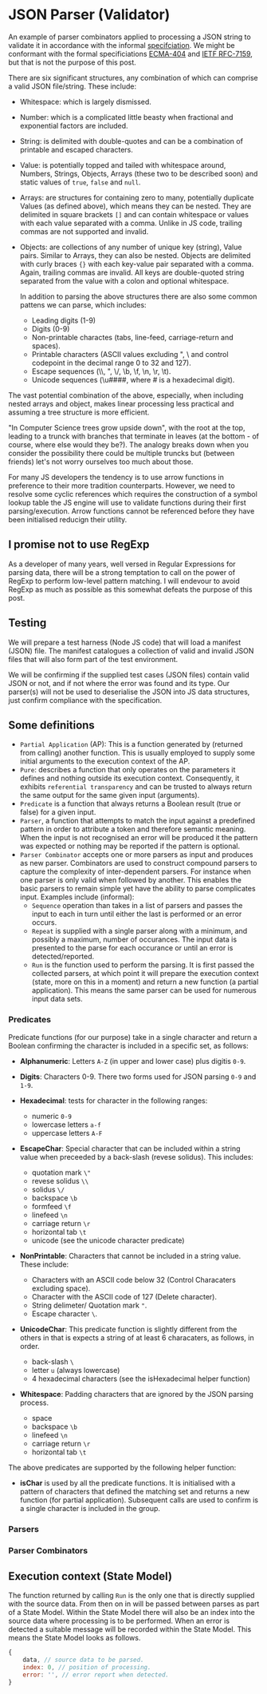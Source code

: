 # JSON Parser (Validator)

An example of parser combinators applied to processing a JSON string to validate it in accordance with the informal [specifciation](https://www.json.org/json-en.html). We might be conformant with the formal specificiations [ECMA-404](https://ecma-international.org/publications-and-standards/standards/ecma-404/) and [IETF RFC-7159](https://datatracker.ietf.org/doc/html/rfc7159.html), but that is not the purpose of this post.

There are six significant structures, any combination of which can comprise a valid JSON file/string. These include:

- Whitespace: which is largely dismissed.
- Number: which is a complicated little beasty when fractional and exponential factors are included.
- String: is delimited with double-quotes and can be a combination of printable and escaped characters.
- Value: is potentially topped and tailed with whitespace around, Numbers, Strings, Objects, Arrays (these two to be described soon) and static values of `true`, `false` and `null`.
- Arrays: are structures for containing zero to many, potentially duplicate Values (as defined above), which means they can be nested. They are delimited in square brackets `[]` and can contain whitespace or values with each value separated with a comma. Unlike in JS code, trailing commas are not supported and invalid.
- Objects: are collections of any number of unique key (string), Value pairs. Similar to Arrays, they can also be nested. Objects are delimited with curly braces `{}` with each key-value pair separated with a comma. Again, trailing commas are invalid. All keys are double-quoted string separated from the value with a colon and optional whitespace.

  In addition to parsing the above structures there are also some common pattens we can parse, which includes:

  - Leading digits (1-9)
  - Digits (0-9)
  - Non-printable charactes (tabs, line-feed, carriage-return and spaces).
  - Printable characters (ASCII values excluding ", \ and control codepoint in the decimal range 0 to 32 and 127).
  - Escape sequences (\\\\, \", \\/, \b, \f, \n, \r, \t).
  - Unicode sequences (\u####, where # is a hexadecimal digit).

The vast potential combination of the above, especially, when including nested arrays and object, makes linear processing less practical and assuming a tree structure is more efficient.

"In Computer Science trees grow upside down", with the root at the top, leading to a trunck with branches that terminate in leaves (at the bottom - of course, where else would they be?). The analogy breaks down when you consider the possibility there could be multiple truncks but (between friends) let's not worry ourselves too much about those.

For many JS developers the tendency is to use arrow functions in preference to their more tradition counterparts. However, we need to resolve some cyclic references which requires the construction of a symbol lookup table the JS engine will use to validate functions during their first parsing/execution. Arrow functions cannot be referenced before they have been initialised reducign their utility.

## I promise not to use RegExp

As a developer of many years, well versed in Regular Expressions for parsing data, there will be a strong temptation to call on the power of RegExp to perform low-level pattern matching. I will endevour to avoid RegExp as much as possible as this somewhat defeats the purpose of this post.

## Testing

We will prepare a test harness (Node JS code) that will load a manifest (JSON) file. The manifest catalogues a collection of valid and invalid JSON files that will also form part of the test environment.

We will be confirming if the supplied test cases (JSON files) contain valid JSON or not, and if not where the error was found and its type. Our parser(s) will not be used to deserialise the JSON into JS data structures, just confirm compliance with the specification.

## Some definitions

- `Partial Application` (AP): This is a function generated by (returned from calling) another function. This is usually employed to supply some initial arguments to the execution context of the AP.
- `Pure`: describes a function that only operates on the parameters it defines and nothing outside its execution context. Consequently, it exhibits `referential transparency` and can be trusted to always return the same output for the same given input (arguments).
- `Predicate` is a function that always returns a Boolean result (true or false) for a given input.
- `Parser`, a function that attempts to match the input against a predefined pattern in order to attribute a token and therefore semantic meaning. When the input is not recognised an error will be produced it the pattern was expected or nothing may be reported if the pattern is optional.
- `Parser Combinator` accepts one or more parsers as input and produces as new parser. Combinators are used to construct compound parsers to capture the complexity of inter-dependent parsers. For instance when one parser is only valid when followed by another. This enables the basic parsers to remain simple yet have the ability to parse complicates input. Examples include (informal):
  - `Sequence` operation than takes in a list of parsers and passes the input to each in turn until either the last is performed or an error occurs.
  - `Repeat` is supplied with a single parser along with a minimum, and possibly a maximum, number of occurances. The input data is presented to the parse for each occurance or until an error is detected/reported.
  - `Run` is the function used to perform the parsing. It is first passed the collected parsers, at which point it will prepare the execution context (state, more on this in a moment) and return a new function (a partial application). This means the same parser can be used for numerous input data sets.

### Predicates

Predicate functions (for our purpose) take in a single character and return a Boolean confirming the character is included in a specific set, as follows:

- **Alphanumeric**: Letters `A-Z` (in upper and lower case) plus digitis `0-9`.
- **Digits**: Characters 0-9. There two forms used for JSON parsing `0-9` and `1-9`.
- **Hexadecimal**: tests for character in the following ranges:

  - numeric `0-9`
  - lowercase letters `a-f`
  - uppercase letters `A-F`

- **EscapeChar**: Special character that can be included within a string value when preceeded by a back-slash (revese solidus). This includes:

  - quotation mark `\"`
  - revese solidus `\\`
  - solidus `\/`
  - backspace `\b`
  - formfeed `\f`
  - linefeed `\n`
  - carriage return `\r`
  - horizontal tab `\t`
  - unicode (see the unicode character predicate)

- **NonPrintable**: Characters that cannot be included in a string value. These include:

  - Characters with an ASCII code below 32 (Control Characaters excluding space).
  - Character with the ASCII code of 127 (Delete character).
  - String delimeter/ Quotation mark `"`.
  - Escape character `\`.

- **UnicodeChar**: This predicate function is slightly different from the others in that is expects a string of at least 6 characaters, as follows, in order.

  - back-slash `\`
  - letter `u` (always lowercase)
  - 4 hexadecimal characters (see the isHexadecimal helper function)

- **Whitespace**: Padding characters that are ignored by the JSON parsing process.

  - space ` `
  - backspace `\b`
  - linefeed `\n`
  - carriage return `\r`
  - horizontal tab `\t`

The above predicates are supported by the following helper function:

- **isChar** is used by all the predicate functions. It is initialised with a pattern of characters that defined the matching set and returns a new function (for partial application). Subsequent calls are used to confirm is a single character is included in the group.

### Parsers

### Parser Combinators

## Execution context (State Model)

The function returned by calling `Run` is the only one that is directly supplied with the source data. From then on in will be passed between parses as part of a State Model. Within the State Model there will also be an index into the source data where processing is to be performed. When an error is detected a suitable message will be recorded within the State Model. This means the State Model looks as follows.

```js
{
    data, // source data to be parsed.
    index: 0, // position of processing.
    error: '', // error report when detected.
}
```
